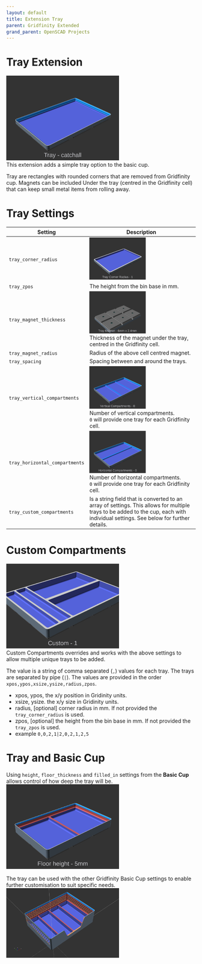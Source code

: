 ```yaml
---
layout: default
title: Extension Tray
parent: Gridfinity Extended
grand_parent: OpenSCAD Projects
---
```


# Tray Extension
<img src="../../../assets/openscad/gridfinity-extended/gridfinity_tray-demo_text.gif" alt="" width="300"/><BR>
This extension adds a simple tray option to the basic cup.

Tray are rectangles with rounded corners that are removed from Gridfinity cup. Magnets can be included Under the tray (centred in the Gridfinity cell) that can keep small metal items from rolling away.

# Tray Settings

Setting | Description
-|-
`tray_corner_radius` | <img src="../../../assets/openscad/gridfinity-extended/gridfinity_tray-traycornerradius_text.gif" alt="radius of the tray corner" width="150"/><br>
`tray_zpos` | The height from the bin base in mm.
`tray_magnet_thickness` | <img src="../../../assets/openscad/gridfinity-extended/gridfinity_tray-magnet_text.gif" alt="Tray magnet thickness" width="150"/><br>Thickness of the magnet under the tray, centred in the Gridfinity cell.
`tray_magnet_radius` | Radius of the above cell centred magnet.
`tray_spacing` | Spacing between and around the trays.
`tray_vertical_compartments` | <img src="../../../assets/openscad/gridfinity-extended/gridfinity_tray-verticalcompartments_text.gif" alt="vertical compartments" width="150"/><br>Number of vertical compartments.<br>`0` will provide one tray for each Gridfinity cell.
`tray_horizontal_compartments` | <img src="../../../assets/openscad/gridfinity-extended/gridfinity_tray-horizontalcompartments_text.gif" alt="horizontal compartments" width="150"/><br>Number of horizontal compartments.<br>`0` will provide one tray for each Gridfinity cell.
`tray_custom_compartments` | Is a string field that is converted to an array of settings. This allows for multiple trays to be added to the cup, each with individual settings. See below for further details.

# Custom Compartments
<img src="../../../assets/openscad/gridfinity-extended/gridfinity_tray-custom_text.gif" alt="custom tray" width="300"/><br>
Custom Compartments overrides and works with the above settings to allow multiple unique trays to be added.

The value is a string of comma separated (`,`) values for each tray. The trays are separated by pipe (`|`).
The values are provided in the order `xpos,ypos,xsize,ysize,radius,zpos`. 
 - xpos, ypos, the x/y position in Gridinity units.
 - xsize, ysize. the x/y size in Gridinity units. 
 - radius, [optional] corner radius in mm. If not provided the `tray_corner_radius` is used.
 - zpos, [optional] the height from the bin base in mm. If not provided the `tray_zpos` is used.
 - example `0,0,2,1|2,0,2,1,2,5`

# Tray and Basic Cup
Using `height`, `floor_thickness` and `filled_in` settings from the **Basic Cup** allows control of how deep the tray will be.<br>
<img src="../../../assets/openscad/gridfinity-extended/gridfinity_tray-floorheight_text.gif" alt="floor height" width="300"/><br>

The tray can be used with the other Gridfinity Basic Cup settings to enable further customisation to suit specific needs.<br>
<img src="../../../assets/openscad/gridfinity-extended/gridfinity_tray.png" alt="openscad label" width="300"/><br>